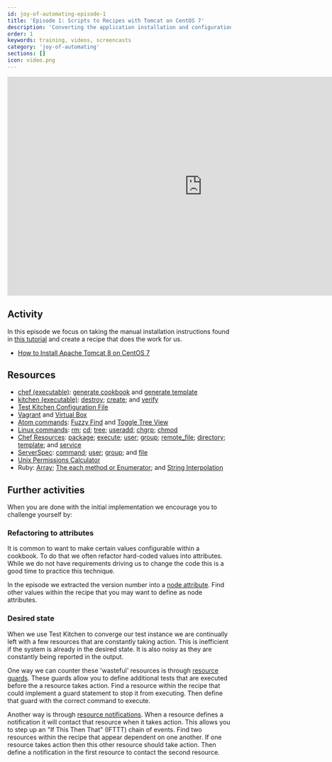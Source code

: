 ```yaml
---
id: joy-of-automating-episode-1
title: 'Episode 1: Scripts to Recipes with Tomcat on CentOS 7'
description: 'Converting the application installation and configuration instructions into tested recipes. In this episode we initially install Tomcat onto CentOS 7.'
order: 1
keywords: training, videos, screencasts
category: 'joy-of-automating'
sections: []
icon: video.png
---
```


<iframe width="877" height="493" src="https://www.youtube.com/embed/FOYc_SGWE-0?list=PL11cZfNdwNyORJfIYA8t07PRMchyDXIjq" frameborder="0" allowfullscreen></iframe>
<p/>

## Activity

In this episode we focus on taking the manual installation instructions found in [this tutorial](https://www.digitalocean.com/community/tutorials/how-to-install-apache-tomcat-8-on-centos-7) and create a recipe that does the work for us.

* [How to Install Apache Tomcat 8 on CentOS 7](https://www.digitalocean.com/community/tutorials/how-to-install-apache-tomcat-8-on-centos-7)

## Resources

* [chef (executable)](https://docs.chef.io/ctl_chef.html): [generate cookbook](https://docs.chef.io/ctl_chef.html#chef-generate-cookbook) and [generate template](https://docs.chef.io/ctl_chef.html#chef-generate-template)
* [kitchen (executable)](https://docs.chef.io/ctl_kitchen.html): [destroy](https://docs.chef.io/ctl_kitchen.html#kitchen-destroy); [create](https://docs.chef.io/ctl_kitchen.html#kitchen-create); and [verify](https://docs.chef.io/ctl_kitchen.html#kitchen-verify)
* [Test Kitchen Configuration File](https://docs.chef.io/config_yml_kitchen.html)
* [Vagrant](https://docs.chef.io/plugin_kitchen_vagrant.html) and [Virtual Box](https://www.vagrantup.com/docs/virtualbox/)
* [Atom commands](http://flight-manual.atom.io/): [Fuzzy Find](http://flight-manual.atom.io/getting-started/sections/atom-basics/) and [Toggle Tree View](http://flight-manual.atom.io/getting-started/sections/atom-basics/)
* [Linux commands](http://www.mediacollege.com/linux/command/linux-command.html): [rm](http://www.mediacollege.com/cgi-bin/man/page.cgi?topic=rm); [cd](http://www.rapidtables.com/code/linux/cd.htm); [tree](http://www.computerhope.com/unix/tree.htm); [useradd](http://www.mediacollege.com/cgi-bin/man/page.cgi?topic=useradd); [chgrp](http://www.mediacollege.com/cgi-bin/man/page.cgi?topic=chgrp); [chmod](http://www.mediacollege.com/cgi-bin/man/page.cgi?topic=chmod)
* [Chef Resources](https://docs.chef.io/resources.html): [package](https://docs.chef.io/resource_package.html); [execute](https://docs.chef.io/resource_execute.html); [user](https://docs.chef.io/resource_user.html); [group](https://docs.chef.io/resource_group.html); [remote_file](https://docs.chef.io/resource_remote_file.html); [directory](https://docs.chef.io/resource_directory.html); [template](https://docs.chef.io/resource_template.html); and [service](https://docs.chef.io/resource_service.html)
* [ServerSpec](http://serverspec.org/): [command](http://serverspec.org/resource_types.html#command); [user](http://serverspec.org/resource_types.html#user); [group](http://serverspec.org/resource_types.html#group); and [file](http://serverspec.org/resource_types.html#file)
* [Unix Permissions Calculator](http://permissions-calculator.org/)
* Ruby: [Array](http://www.rubydoc.info/stdlib/core/2.1.6/Array); [The each method or Enumerator](http://www.rubydoc.info/stdlib/core/2.1.6/Enumerator); and [String Interpolation](https://en.wikibooks.org/wiki/Ruby_Programming/Syntax/Literals#Interpolation)

## Further activities

When you are done with the initial implementation we encourage you to challenge yourself by:

### Refactoring to attributes

It is common to want to make certain values configurable within a cookbook. To do that we often refactor hard-coded values into attributes. While we do not have requirements driving us to change the code this is a good time to practice this technique.

In the episode we extracted the version number into a [node attribute](https://docs.chef.io/attributes.html#attribute-files). Find other values within the recipe that you may want to define as node attributes.

### Desired state

When we use Test Kitchen to converge our test instance we are continually left with a few resources that are constantly taking action. This is inefficient if the system is already in the desired state. It is also noisy as they are constantly being reported in the output.

One way we can counter these 'wasteful' resources is through [resource guards](https://docs.chef.io/resources.html#guards). These guards allow you to define additional tests that are executed before the a resource takes action. Find a resource within the recipe that could implement a guard statement to stop it from executing. Then define that guard with the correct command to execute.

Another way is through [resource notifications](https://docs.chef.io/resources.html#notifications). When a resource defines a notification it will contact that resource when it takes action. This allows you to step up an "If This Then That" (IFTTT) chain of events. Find two resources within the recipe that appear dependent on one another. If one resource takes action then this other resource should take action. Then define a notification in the first resource to contact the second resource.
